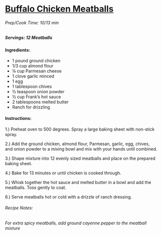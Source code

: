 # [Buffalo Chicken Meatballs](https://thatlowcarblife.com/buffalo-chicken-meatballs/)
###### Prep/Cook Time: 10/13 min
##### Servings: 12 Meatballs

#### Ingredients:
* 1 pound ground chicken
* 1/3 cup almond flour
* ¼ cup Parmesan cheese
* 1 clove garlic minced
* 1 egg
* 1 tablespoon chives
* ½ teaspoon onion powder
* ½ cup Frank’s hot sauce
* 2 tablespoons melted butter
* Ranch for drizzling

#### Instructions:
1.) Preheat oven to 500 degrees. Spray a large baking sheet with non-stick spray.

2.) Add the ground chicken, almond flour, Parmesan, garlic, egg, chives, and onion powder to a mixing bowl and mix with your hands until combined.

3.) Shape mixture into 12 evenly sized meatballs and place on the prepared baking sheet.

4.) Bake for 13 minutes or until chicken is cooked through.

5.) Whisk together the hot sauce and melted butter in a bowl and add the meatballs. Toss gently to coat.

6.) Serve meatballs hot or cold with a drizzle of ranch dressing.

###### Recipe Notes:
###### For extra spicy meatballs, add ground cayenne pepper to the meatball mixture
